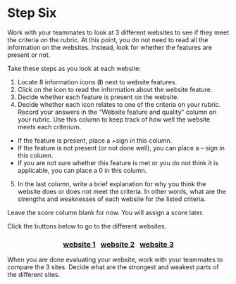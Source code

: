 # Step Six

Work with your teammates to look at 3 different websites to see if they meet the criteria on the rubric. At this point, you do not need to read all the information on the websites. Instead, look for whether the features are present or not.

Take these steps as you look at each website:
1. Locate 8 information icons (**I**) next to website features.
2. Click on the icon to read the information about the website feature.
3. Decide whether each feature is present on the website. 
4. Decide whether each icon relates to one of the criteria on your rubric. Record your answers in the “Website feature and quality” column on your rubric. Use this column to keep track of how well the website meets each criterium. 
  - If the feature is present, place a +sign in this column.
  - If the feature is not present (or not done well), you can place a – sign in this column.
  - If you are not sure whether this feature is met or you do not think it is applicable, you can place a 0 in this column. 
5. In the last column, write a brief explanation for why you think the website does or does not meet the criteria. In other words, what are the strengths and weaknesses of each website for the listed criteria. 

Leave the score column blank for now. You will assign a score later.

Click the buttons below to go to the different websites.
### <div align="center">[website 1]()&nbsp;&nbsp;&nbsp;[website 2]()&nbsp;&nbsp;&nbsp;[website 3]()</div>

When you are done evaluating your website, work with your teammates to compare the 3 sites. Decide what are the strongest and weakest parts of the different sites.
